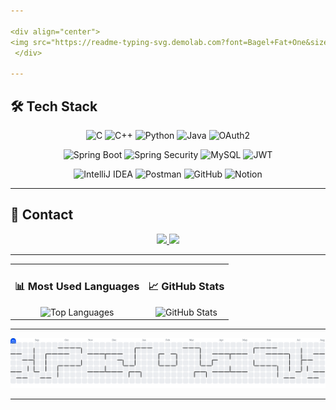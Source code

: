 ```yaml
---

<div align="center">
<img src="https://readme-typing-svg.demolab.com?font=Bagel+Fat+One&size=30&pause=2000&color=FFFFFF&center=true&vCenter=true&multiline=true&random=false&width=480&height=100&lines=%E2%9C%A8+Welcome+to+My+GitHub+%E2%9C%A8">
 </div>

---
```


## 🛠 Tech Stack

<div align="center">
  
![C](https://img.shields.io/badge/C-CE93D8?style=for-the-badge&logo=c&logoColor=white)
![C++](https://img.shields.io/badge/C++-FBC02D?style=for-the-badge&logo=c%2B%2B&logoColor=white)
![Python](https://img.shields.io/badge/Python-424242?style=for-the-badge&logo=python&logoColor=white)
![Java](https://img.shields.io/badge/Java-1565C0?style=for-the-badge&logo=openjdk&logoColor=white)
![OAuth2](https://img.shields.io/badge/OAuth2-4285F4?style=for-the-badge&logo=oauth&logoColor=white)

</div>

<div align="center">

![Spring Boot](https://img.shields.io/badge/Spring%20Boot-6DB33F?style=for-the-badge&logo=springboot&logoColor=white)
![Spring Security](https://img.shields.io/badge/Spring%20Security-11557c?style=for-the-badge&logo=SpringSecurity&logoColor=white)
![MySQL](https://img.shields.io/badge/MySQL-4479A1?style=for-the-badge&logo=mysql&logoColor=white)
![JWT](https://img.shields.io/badge/JWT-000000?style=for-the-badge&logo=jsonwebtokens&logoColor=white)

</div>

<div align="center">
  
![IntelliJ IDEA](https://img.shields.io/badge/IntelliJ%20IDEA-D32F2F?style=for-the-badge&logo=intellijidea&logoColor=white)
![Postman](https://img.shields.io/badge/Postman-FF6C37?style=for-the-badge&logo=postman&logoColor=white)
![GitHub](https://img.shields.io/badge/github-181717.svg?style=for-the-badge&logo=github&logoColor=white)
![Notion](https://img.shields.io/badge/Notion-F3F3F3.svg?style=for-the-badge&logo=notion&logoColor=black)

</div>

---

## 📲 Contact 

<div align="center">

<a href="https://www.instagram.com/chanwoo0321/" target="_blank">
  <img src="https://img.shields.io/badge/Instagram-FF4154?style=for-the-badge&logo=instagram&logoColor=white" />
</a>
<a href="mailto:op9563_@naver.com">
  <img src="https://img.shields.io/badge/Naver-03C75A?style=for-the-badge&logo=naver&logoColor=white" />
</a>

---

<p align="center">
  <table>
    <tr>
      <td align="center">
        <h3>📊 Most Used Languages</h3>
        <img src="https://github-readme-stats.vercel.app/api/top-langs/?username=ParkChanWoo0321&layout=compact&theme=radical" alt="Top Languages" />
      </td>
      <td align="center">
        <h3>📈 GitHub Stats</h3>
        <img src="https://github-readme-stats.vercel.app/api?username=ParkChanWoo0321&show_icons=true&theme=radical" alt="GitHub Stats" />
      </td>
    </tr>
  </table>
</p>

---

<picture>
  <source media="(prefers-color-scheme: dark)" srcset="https://raw.githubusercontent.com/ParkChanWoo0321/pacman-contribution-graph/output/pacman-contribution-graph-dark.svg" />
  <source media="(prefers-color-scheme: light)" srcset="https://raw.githubusercontent.com/ParkChanWoo0321/pacman-contribution-graph/output/pacman-contribution-graph.svg" />
  <img alt="Pacman Contribution Graph" src="https://raw.githubusercontent.com/ParkChanWoo0321/pacman-contribution-graph/output/pacman-contribution-graph.svg" />
</picture>

---
